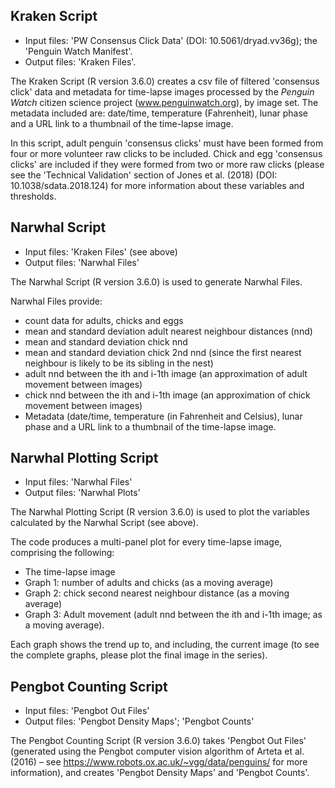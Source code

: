 ## Kraken Script
- Input files: 'PW Consensus Click Data' (DOI: 10.5061/dryad.vv36g); the 'Penguin Watch Manifest'.
- Output files: 'Kraken Files'.

The Kraken Script (R version 3.6.0) creates a csv file of filtered 'consensus click' data and metadata for time-lapse images processed by the _Penguin Watch_ citizen science project (www.penguinwatch.org), by image set. The metadata included are: date/time, temperature (Fahrenheit), lunar phase and a URL link to a thumbnail of the time-lapse image.

In this script, adult penguin 'consensus clicks' must have been formed from four or more volunteer raw clicks to be included. Chick and egg 'consensus clicks' are included if they were formed from two or more raw clicks (please see the 'Technical Validation' section of Jones et al. (2018) (DOI: 10.1038/sdata.2018.124) for more information about these variables and thresholds.

## Narwhal Script
- Input files: 'Kraken Files' (see above)
- Output files: 'Narwhal Files'

The Narwhal Script (R version 3.6.0) is used to generate Narwhal Files.

Narwhal Files provide: 
- count data for adults, chicks and eggs
- mean and standard deviation adult nearest neighbour distances (nnd)
- mean and standard deviation chick nnd
- mean and standard deviation chick 2nd nnd (since the first nearest neighbour is likely to be its sibling in the nest)
- adult nnd between the ith and i-1th image (an approximation of adult movement between images)
- chick nnd between the ith and i-1th image (an approximation of chick movement between images)
- Metadata (date/time, temperature (in Fahrenheit and Celsius), lunar phase and a URL link to a thumbnail of the time-lapse image. 

## Narwhal Plotting Script
- Input files: 'Narwhal Files'
- Output files: 'Narwhal Plots'

The Narwhal Plotting Script (R version 3.6.0) is used to plot the variables calculated by the Narwhal Script (see above). 

The code produces a multi-panel plot for every time-lapse image, comprising the following:
- The time-lapse image
- Graph 1: number of adults and chicks (as a moving average)
- Graph 2: chick second nearest neighbour distance (as a moving average)
- Graph 3: Adult movement (adult nnd between the ith and i-1th image; as a moving average).

Each graph shows the trend up to, and including, the current image (to see the complete graphs, please plot the final image in the series).

## Pengbot Counting Script
- Input files: 'Pengbot Out Files'
- Output files: 'Pengbot Density Maps'; 'Pengbot Counts' 

The Pengbot Counting Script (R version 3.6.0) takes 'Pengbot Out Files' (generated using the Pengbot computer vision algorithm of Arteta et al. (2016) – see https://www.robots.ox.ac.uk/~vgg/data/penguins/ for more information), and creates 'Pengbot Density Maps' and 'Pengbot Counts'.